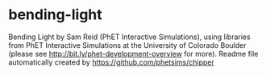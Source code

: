 bending-light
===========

Bending Light by Sam Reid (PhET Interactive Simulations), using libraries from PhET Interactive Simulations at the University of Colorado Boulder (please see http://bit.ly/phet-development-overview for more). Readme file automatically created by https://github.com/phetsims/chipper






